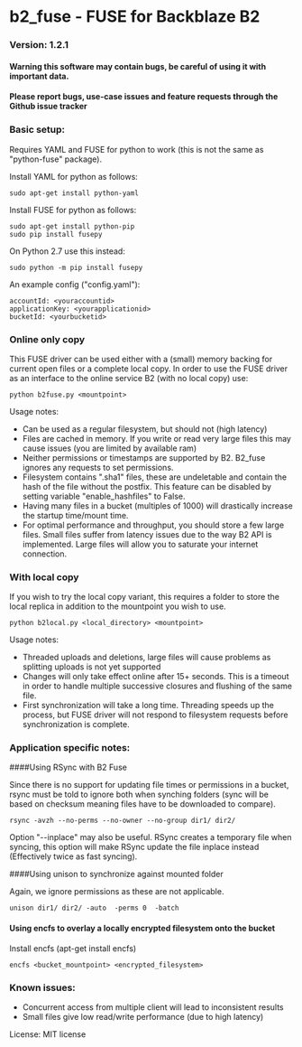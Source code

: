# b2_fuse - FUSE for Backblaze B2
 
### Version: 1.2.1

#### Warning this software may contain bugs, be careful of using it with important data.
#### Please report bugs, use-case issues and feature requests through the Github issue tracker

### Basic setup:

Requires YAML and FUSE for python to work (this is not the same as "python-fuse" package). 

Install YAML for python as follows: 

```
sudo apt-get install python-yaml
```

Install FUSE for python as follows: 

```
sudo apt-get install python-pip
sudo pip install fusepy
```

On Python 2.7 use this instead:
```
sudo python -m pip install fusepy
```

An example config ("config.yaml"):

```
accountId: <youraccountid>
applicationKey: <yourapplicationid>
bucketId: <yourbucketid>
```

### Online only copy

This FUSE driver can be used either with a (small) memory backing for current open files or a complete local copy. In order to use the FUSE driver as an interface to the online service B2 (with no local copy) use:

```
python b2fuse.py <mountpoint>
```

Usage notes:

* Can be used as a regular filesystem, but should not (high latency)
* Files are cached in memory. If you write or read very large files this may cause issues (you are limited by available ram)
* Neither permissions or timestamps are supported by B2. B2_fuse ignores any requests to set permissions.
* Filesystem contains ".sha1" files, these are undeletable and contain the hash of the file without the postfix. This feature can be disabled by setting variable "enable_hashfiles" to False.
* Having many files in a bucket (multiples of 1000) will drastically increase the startup time/mount time. 
* For optimal performance and throughput, you should store a few large files. Small files suffer from latency issues due to the way B2 API is implemented. Large files will allow you to saturate your internet connection.

### With local copy

If you wish to try the local copy variant, this requires a folder to store the local replica in addition to the mountpoint you wish to use. 

```
python b2local.py <local_directory> <mountpoint>
```

Usage notes:

* Threaded uploads and deletions, large files will cause problems as splitting uploads is not yet supported
* Changes will only take effect online after 15+ seconds. This is a timeout in order to handle multiple successive closures and flushing of the same file. 
* First synchronization will take a long time. Threading speeds up the process, but FUSE driver will not respond to filesystem requests before synchronization is complete.

### Application specific notes:

####Using RSync with B2 Fuse

Since there is no support for updating file times or permissions in a bucket, rsync must be told to ignore both when synching folders (sync will be based on checksum meaning files have to be downloaded to compare).

```
rsync -avzh --no-perms --no-owner --no-group dir1/ dir2/ 
```

Option "--inplace" may also be useful. RSync creates a temporary file when syncing, this option will make RSync update the file inplace instead (Effectively twice as fast syncing).

####Using unison to synchronize against mounted folder

Again, we ignore permissions as these are not applicable.

```
unison dir1/ dir2/ -auto  -perms 0  -batch
```

#### Using encfs to overlay a locally encrypted filesystem onto the bucket

Install encfs (apt-get install encfs)

```
encfs <bucket_mountpoint> <encrypted_filesystem>
```


### Known issues:

* Concurrent access from multiple client will lead to inconsistent results
* Small files give low read/write performance (due to high latency)



License: MIT license


